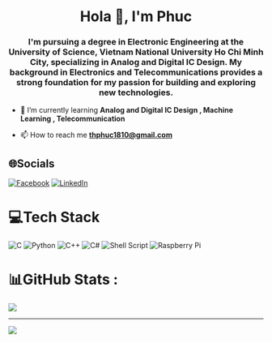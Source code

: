 <h1 align="center">Hola 👋, I'm Phuc</h1>
<h3 align="center">I'm pursuing a degree in Electronic Engineering at the University of Science, Vietnam National University Ho Chi Minh City, specializing in Analog and Digital IC Design. My background in Electronics and Telecommunications provides a strong foundation for my passion for building and exploring new technologies.</h3>

- 🌱 I’m currently learning **Analog and Digital IC Design , Machine Learning , Telecommunication**

- 📫 How to reach me **thphuc1810@gmail.com**


## 🌐Socials
[![Facebook](https://img.shields.io/badge/Facebook-%231877F2.svg?logo=Facebook&logoColor=white)](//www.facebook.com/thienphuc.lc/) [![LinkedIn](https://img.shields.io/badge/LinkedIn-%230077B5.svg?logo=linkedin&logoColor=white)](https://www.linkedin.com/in/thphuc1810/) 

# 💻Tech Stack
![C](https://img.shields.io/badge/c-%2300599C.svg?style=for-the-badge&logo=c&logoColor=white) ![Python](https://img.shields.io/badge/python-3670A0?style=for-the-badge&logo=python&logoColor=ffdd54) ![C++](https://img.shields.io/badge/c++-%2300599C.svg?style=for-the-badge&logo=c%2B%2B&logoColor=white) ![C#](https://img.shields.io/badge/c%23-%23239120.svg?style=for-the-badge&logo=c-sharp&logoColor=white) ![Shell Script](https://img.shields.io/badge/shell_script-%23121011.svg?style=for-the-badge&logo=gnu-bash&logoColor=white) ![Raspberry Pi](https://img.shields.io/badge/-RaspberryPi-C51A4A?style=for-the-badge&logo=Raspberry-Pi)
# 📊GitHub Stats :

![](https://github-readme-stats.vercel.app/api/top-langs/?username=tthphuc1810&theme=dark&hide_border=false&include_all_commits=false&count_private=false&layout=compact)

---
[![](https://visitcount.itsvg.in/api?id=tthphuc1810&icon=0&color=0)](https://visitcount.itsvg.in)
